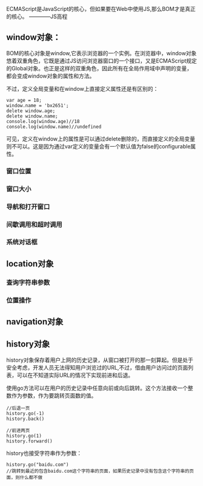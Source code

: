 ECMAScript是JavaScript的核心，但如果要在Web中使用JS,那么BOM才是真正的核心。 ————JS高程

## window对象：

BOM的核心对象是window,它表示浏览器的一个实例。在浏览器中，window对象悠着双重角色，它既是通过JS访问浏览器窗口的一个接口，又是ECMAScript规定的Global对象。也正是这样的双重角色，因此所有在全局作用域中声明的变量，都会变成window对象的属性和方法。

不过，定义全局变量和在window上直接定义属性还是有区别的：

```
var age = 18;
window.name = 'bx2651';
delete window.age;
delete window.name;
console.log(window.age)//18
console.log(window.name)//undefined

```

可见，定义在window上的属性是可以通过delete删除的，而直接定义的全局变量则不可以。这是因为通过var定义的变量会有一个默认值为false的configurable属性。

### 窗口位置
### 窗口大小
### 导航和打开窗口
### 间歇调用和超时调用
### 系统对话框


## location对象
### 查询字符串参数
### 位置操作


## navigation对象

## history对象

history对象保存着用户上网的历史记录，从窗口被打开的那一刻算起。但是处于安全考虑，开发人员无法得知用户浏览过的URL,不过，借由用户访问过的页面列表，可以在不知道实际URL的情况下实现前进和后退。

使用go方法可以在用户的历史记录中任意向前或向后跳转。这个方法接收一个整数作为参数，作为要跳转页面数的值。

```
//后退一页
history.go(-1)
history.back()

//前进两页
history.go(1)
history.forward()
```

history也接受字符串作为参数：

```
history.go("baidu.com")
//跳转到最近的包含baidu.com这个字符串的页面，如果历史记录中没有包含这个字符串的页面，则什么都不做

```